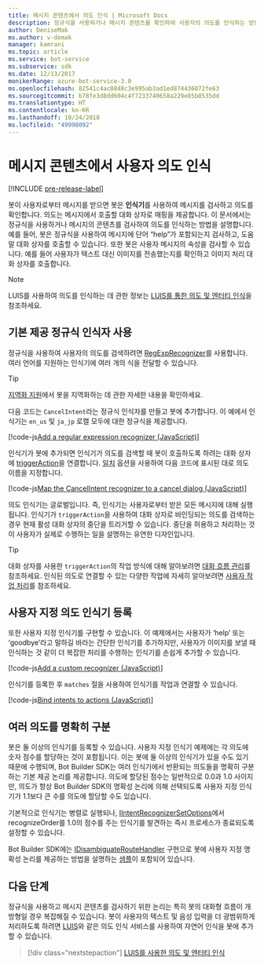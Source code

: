 ```yaml
---
title: 메시지 콘텐츠에서 의도 인식 | Microsoft Docs
description: 정규식을 사용하거나 메시지 콘텐츠를 확인하여 사용자의 의도를 인식하는 방법에 대해 알아봅니다.
author: DeniseMak
ms.author: v-demak
manager: kamrani
ms.topic: article
ms.service: bot-service
ms.subservice: sdk
ms.date: 12/13/2017
monikerRange: azure-bot-service-3.0
ms.openlocfilehash: 82541c4ac0848c3e995ab3ad1ed874436072fe63
ms.sourcegitcommit: b78fe3d8dd604c4f7233740658a229e85b8535dd
ms.translationtype: HT
ms.contentlocale: ko-KR
ms.lasthandoff: 10/24/2018
ms.locfileid: "49998092"
---
```

# <a name="recognize-user-intent-from-message-content"></a>메시지 콘텐츠에서 사용자 의도 인식

[!INCLUDE [pre-release-label](../includes/pre-release-label-v3.md)]

봇이 사용자로부터 메시지를 받으면 봇은 **인식기**를 사용하여 메시지를 검사하고 의도를 확인합니다. 의도는 메시지에서 호출할 대화 상자로 매핑을 제공합니다. 이 문서에서는 정규식을 사용하거나 메시지의 콘텐츠를 검사하여 의도를 인식하는 방법을 설명합니다. 예를 들어, 봇은 정규식을 사용하여 메시지에 단어 “help”가 포함되는지 검사하고, 도움말 대화 상자를 호출할 수 있습니다. 또한 봇은 사용자 메시지의 속성을 검사할 수 있습니다. 예를 들어 사용자가 텍스트 대신 이미지를 전송했는지를 확인하고 이미지 처리 대화 상자를 호출합니다. 

> [!NOTE]
> LUIS를 사용하여 의도를 인식하는 데 관한 정보는 [LUIS를 통한 의도 및 엔터티 인식](bot-builder-nodejs-recognize-intent-luis.md)을 참조하세요. 


## <a name="use-the-built-in-regular-expression-recognizer"></a>기본 제공 정규식 인식자 사용
정규식을 사용하여 사용자의 의도를 검색하려면 [RegExpRecognizer][RegExpRecognizer]를 사용합니다. 여러 언어를 지원하는 인식기에 여러 개의 식을 전달할 수 있습니다. 

> [!TIP]
> [지역화 지원](bot-builder-nodejs-localization.md)에서 봇을 지역화하는 데 관한 자세한 내용을 확인하세요.

다음 코드는 `CancelIntent`라는 정규식 인식자를 만들고 봇에 추가합니다. 이 예에서 인식기는 `en_us` 및 `ja_jp` 로캘 모두에 대한 정규식을 제공합니다. 

[!code-js[Add a regular expression recognizer (JavaScript)](../includes/code/node-regex-recognizer.js#addRegexRecognizer)]

인식기가 봇에 추가되면 인식기가 의도를 검색할 때 봇이 호출하도록 하려는 대화 상자에 [triggerAction][triggerAction]을 연결합니다. [일치][matches] 옵션을 사용하여 다음 코드에 표시된 대로 의도 이름을 지정합니다.

[!code-js[Map the CancelIntent recognizer to a cancel dialog (JavaScript)](../includes/code/node-regex-recognizer.js#bindCancelDialogToRegexRecognizer)]

의도 인식기는 글로벌입니다. 즉, 인식기는 사용자로부터 받은 모든 메시지에 대해 실행됩니다. 인식기가 `triggerAction`을 사용하여 대화 상자로 바인딩되는 의도를 검색하는 경우 현재 활성 대화 상자의 중단을 트리거할 수 있습니다. 중단을 허용하고 처리하는 것이 사용자가 실제로 수행하는 일을 설명하는 유연한 디자인입니다.

> [!TIP] 
> 대화 상자를 사용한 `triggerAction`의 작업 방식에 대해 알아보려면 [대화 흐름 관리](bot-builder-nodejs-manage-conversation-flow.md)를 참조하세요. 인식된 의도로 연결할 수 있는 다양한 작업에 자세히 알아보려면 [사용자 작업 처리](bot-builder-nodejs-dialog-actions.md)를 참조하세요.

## <a name="register-a-custom-intent-recognizer"></a>사용자 지정 의도 인식기 등록
또한 사용자 지정 인식기를 구현할 수 있습니다. 이 예제에서는 사용자가 ‘help’ 또는 ‘goodbye’라고 말하길 바라는 간단한 인식기를 추가하지만, 사용자가 이미지를 보낼 때 인식하는 것 같이 더 복잡한 처리를 수행하는 인식기를 손쉽게 추가할 수 있습니다. 


[!code-js[Add a custom recognizer (JavaScript)](../includes/code/node-howto-recognize-intent.js#addCustomRecognizer)]

인식기를 등록한 후 `matches` 절을 사용하여 인식기를 작업과 연결할 수 있습니다.

[!code-js[Bind intents to actions (JavaScript)](../includes/code/node-howto-recognize-intent.js#bindIntentsToActions)]

## <a name="disambiguate-between-multiple-intents"></a>여러 의도를 명확히 구분

봇은 둘 이상의 인식기를 등록할 수 있습니다. 사용자 지정 인식기 예제에는 각 의도에 숫자 점수를 할당하는 것이 포함됩니다. 이는 봇에 둘 이상의 인식기가 있을 수도 있기 때문에 수행되며, Bot Builder SDK는 여러 인식기에서 반환되는 의도들을 명확히 구분하는 기본 제공 논리를 제공합니다. 의도에 할당된 점수는 일반적으로 0.0과 1.0 사이지만, 의도가 항상 Bot Builder SDK의 명확성 논리에 의해 선택되도록 사용자 지정 인식기가 1.1보다 큰 수를 의도에 할당할 수도 있습니다. 

기본적으로 인식기는 병렬로 실행되나, [IIntentRecognizerSetOptions][IntentRecognizerSetOptions]에서 recognizeOrder를 1.0의 점수를 주는 인식기를 발견하는 즉시 프로세스가 종료되도록 설정할 수 있습니다.

Bot Builder SDK에는 [IDisambiguateRouteHandler][IDisambiguateRouteHandler] 구현으로 봇에 사용자 지정 명확성 논리를 제공하는 방법을 설명하는 [샘플][DisambiguationSample]이 포함되어 있습니다.

## <a name="next-steps"></a>다음 단계
정규식을 사용하고 메시지 콘텐츠를 검사하기 위한 논리는 특히 봇의 대화형 흐름이 개방형일 경우 복잡해질 수 있습니다. 봇이 사용자의 텍스트 및 음성 입력을 더 광범위하게 처리하도록 하려면 [LUIS][LUIS]와 같은 의도 인식 서비스를 사용하여 자연어 인식을 봇에 추가할 수 있습니다.

> [!div class="nextstepaction"]
> [LUIS를 사용한 의도 및 엔터티 인식](bot-builder-nodejs-recognize-intent-luis.md)


[LUIS]: https://www.luis.ai/

[triggerAction]: https://docs.botframework.com/en-us/node/builder/chat-reference/classes/_botbuilder_d_.dialog.html#triggeraction

[matches]: https://docs.botframework.com/en-us/node/builder/chat-reference/interfaces/_botbuilder_d_.itriggeractionoptions.html#matches

[node-js-bot-how-to]: bot-builder-nodejs-recognize-intent-luis.md

[LUISAzureDocs]: /azure/cognitive-services/LUIS/Home

[IMessage]: http://docs.botframework.com/en-us/node/builder/chat-reference/interfaces/_botbuilder_d_.imessage

[IntentRecognizerSetOptions]: https://docs.botframework.com/en-us/node/builder/chat-reference/interfaces/_botbuilder_d_.iintentrecognizersetoptions.html

[LuisRecognizer]: https://docs.botframework.com/en-us/node/builder/chat-reference/classes/_botbuilder_d_.luisrecognizer

[LUISSample]: https://aka.ms/v3-js-luisSample

[LUISConcepts]: https://docs.botframework.com/en-us/node/builder/guides/understanding-natural-language/

[DisambiguationSample]: https://aka.ms/v3-js-onDisambiguateRoute

[IDisambiguateRouteHandler]: https://docs.botframework.com/en-us/node/builder/chat-reference/interfaces/_botbuilder_d_.idisambiguateroutehandler.html

[RegExpRecognizer]: https://docs.botframework.com/en-us/node/builder/chat-reference/classes/_botbuilder_d_.regexprecognizer.html

[AlarmBot]: https://aka.ms/v3-js-luisSample
